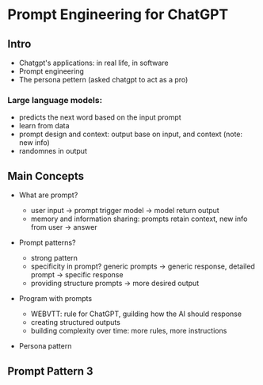 # Prompt Engineering for ChatGPT

## Intro

- Chatgpt's applications: in real life, in software 
- Prompt engineering 
- The persona pettern (asked chatgpt to act as a pro)

### Large language models:

- predicts the next word based on the input prompt
- learn from data 
- prompt design and context: output base on input, and context (note: new info)
- randomnes in output


## Main Concepts

- What are prompt? 
  - user input → prompt trigger model → model return output
  - memory and information sharing: prompts retain context, new info from user → answer
- Prompt patterns?
  - strong pattern
  - specificity in prompt? generic prompts → generic response, detailed prompt → specific response
  - providing structure prompts → more desired output

- Program with prompts
  - WEBVTT: rule for ChatGPT, guilding how the AI should response
  - creating structured outputs 
  - building complexity over time: more rules, more instructions

- Persona pattern

## Prompt Pattern 3





